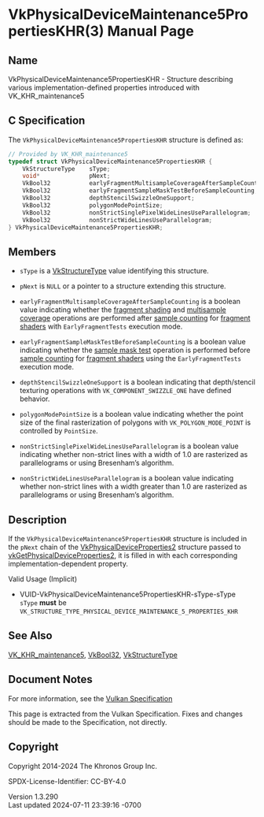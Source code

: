 # VkPhysicalDeviceMaintenance5PropertiesKHR(3) Manual Page

## Name

VkPhysicalDeviceMaintenance5PropertiesKHR - Structure describing various
implementation-defined properties introduced with VK_KHR_maintenance5



## <a href="#_c_specification" class="anchor"></a>C Specification

The `VkPhysicalDeviceMaintenance5PropertiesKHR` structure is defined as:

``` c
// Provided by VK_KHR_maintenance5
typedef struct VkPhysicalDeviceMaintenance5PropertiesKHR {
    VkStructureType    sType;
    void*              pNext;
    VkBool32           earlyFragmentMultisampleCoverageAfterSampleCounting;
    VkBool32           earlyFragmentSampleMaskTestBeforeSampleCounting;
    VkBool32           depthStencilSwizzleOneSupport;
    VkBool32           polygonModePointSize;
    VkBool32           nonStrictSinglePixelWideLinesUseParallelogram;
    VkBool32           nonStrictWideLinesUseParallelogram;
} VkPhysicalDeviceMaintenance5PropertiesKHR;
```

## <a href="#_members" class="anchor"></a>Members

- `sType` is a [VkStructureType](https://registry.khronos.org/vulkan/specs/1.3-extensions/man/html/VkStructureType.html) value identifying
  this structure.

- `pNext` is `NULL` or a pointer to a structure extending this
  structure.

- `earlyFragmentMultisampleCoverageAfterSampleCounting` is a boolean
  value indicating whether the <a
  href="https://registry.khronos.org/vulkan/specs/1.3-extensions/html/vkspec.html#fragops-shader"
  target="_blank" rel="noopener">fragment shading</a> and <a
  href="https://registry.khronos.org/vulkan/specs/1.3-extensions/html/vkspec.html#fragops-covg"
  target="_blank" rel="noopener">multisample coverage</a> operations are
  performed after <a
  href="https://registry.khronos.org/vulkan/specs/1.3-extensions/html/vkspec.html#fragops-samplecount"
  target="_blank" rel="noopener">sample counting</a> for <a
  href="https://registry.khronos.org/vulkan/specs/1.3-extensions/html/vkspec.html#fragops-shader"
  target="_blank" rel="noopener">fragment shaders</a> with
  `EarlyFragmentTests` execution mode.

- `earlyFragmentSampleMaskTestBeforeSampleCounting` is a boolean value
  indicating whether the <a
  href="https://registry.khronos.org/vulkan/specs/1.3-extensions/html/vkspec.html#fragops-samplemask"
  target="_blank" rel="noopener">sample mask test</a> operation is
  performed before <a
  href="https://registry.khronos.org/vulkan/specs/1.3-extensions/html/vkspec.html#fragops-samplecount"
  target="_blank" rel="noopener">sample counting</a> for <a
  href="https://registry.khronos.org/vulkan/specs/1.3-extensions/html/vkspec.html#fragops-shader"
  target="_blank" rel="noopener">fragment shaders</a> using the
  `EarlyFragmentTests` execution mode.

- `depthStencilSwizzleOneSupport` is a boolean indicating that
  depth/stencil texturing operations with `VK_COMPONENT_SWIZZLE_ONE`
  have defined behavior.

- `polygonModePointSize` is a boolean value indicating whether the point
  size of the final rasterization of polygons with
  `VK_POLYGON_MODE_POINT` is controlled by `PointSize`.

- `nonStrictSinglePixelWideLinesUseParallelogram` is a boolean value
  indicating whether non-strict lines with a width of 1.0 are rasterized
  as parallelograms or using Bresenham’s algorithm.

- `nonStrictWideLinesUseParallelogram` is a boolean value indicating
  whether non-strict lines with a width greater than 1.0 are rasterized
  as parallelograms or using Bresenham’s algorithm.

## <a href="#_description" class="anchor"></a>Description

If the `VkPhysicalDeviceMaintenance5PropertiesKHR` structure is included
in the `pNext` chain of the
[VkPhysicalDeviceProperties2](https://registry.khronos.org/vulkan/specs/1.3-extensions/man/html/VkPhysicalDeviceProperties2.html)
structure passed to
[vkGetPhysicalDeviceProperties2](https://registry.khronos.org/vulkan/specs/1.3-extensions/man/html/vkGetPhysicalDeviceProperties2.html),
it is filled in with each corresponding implementation-dependent
property.

Valid Usage (Implicit)

- <a href="#VUID-VkPhysicalDeviceMaintenance5PropertiesKHR-sType-sType"
  id="VUID-VkPhysicalDeviceMaintenance5PropertiesKHR-sType-sType"></a>
  VUID-VkPhysicalDeviceMaintenance5PropertiesKHR-sType-sType  
  `sType` **must** be
  `VK_STRUCTURE_TYPE_PHYSICAL_DEVICE_MAINTENANCE_5_PROPERTIES_KHR`

## <a href="#_see_also" class="anchor"></a>See Also

[VK_KHR_maintenance5](https://registry.khronos.org/vulkan/specs/1.3-extensions/man/html/VK_KHR_maintenance5.html),
[VkBool32](https://registry.khronos.org/vulkan/specs/1.3-extensions/man/html/VkBool32.html), [VkStructureType](https://registry.khronos.org/vulkan/specs/1.3-extensions/man/html/VkStructureType.html)

## <a href="#_document_notes" class="anchor"></a>Document Notes

For more information, see the <a
href="https://registry.khronos.org/vulkan/specs/1.3-extensions/html/vkspec.html#VkPhysicalDeviceMaintenance5PropertiesKHR"
target="_blank" rel="noopener">Vulkan Specification</a>

This page is extracted from the Vulkan Specification. Fixes and changes
should be made to the Specification, not directly.

## <a href="#_copyright" class="anchor"></a>Copyright

Copyright 2014-2024 The Khronos Group Inc.

SPDX-License-Identifier: CC-BY-4.0

Version 1.3.290  
Last updated 2024-07-11 23:39:16 -0700
